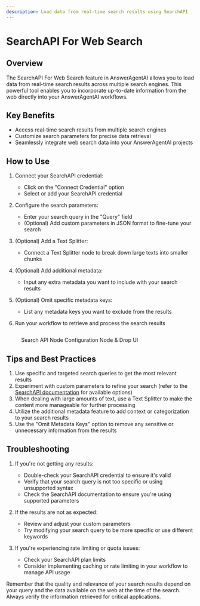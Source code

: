 ```yaml
---
description: Load data from real-time search results using SearchAPI
---
```


# SearchAPI For Web Search

## Overview

The SearchAPI For Web Search feature in AnswerAgentAI allows you to load data from real-time search results across multiple search engines. This powerful tool enables you to incorporate up-to-date information from the web directly into your AnswerAgentAI workflows.

## Key Benefits

-   Access real-time search results from multiple search engines
-   Customize search parameters for precise data retrieval
-   Seamlessly integrate web search data into your AnswerAgentAI projects

## How to Use

1. Connect your SearchAPI credential:

    - Click on the "Connect Credential" option
    - Select or add your SearchAPI credential

2. Configure the search parameters:

    - Enter your search query in the "Query" field
    - (Optional) Add custom parameters in JSON format to fine-tune your search

3. (Optional) Add a Text Splitter:

    - Connect a Text Splitter node to break down large texts into smaller chunks

4. (Optional) Add additional metadata:

    - Input any extra metadata you want to include with your search results

5. (Optional) Omit specific metadata keys:

    - List any metadata keys you want to exclude from the results

6. Run your workflow to retrieve and process the search results

<!-- TODO: Add a screenshot showing the SearchAPI For Web Search node configuration panel -->
<figure><img src="/.gitbook/assets/screenshots/searchapi.png" alt="" /><figcaption><p> Search API Node Configuration Node  &#x26; Drop UI</p></figcaption></figure>

## Tips and Best Practices

1. Use specific and targeted search queries to get the most relevant results
2. Experiment with custom parameters to refine your search (refer to the [SearchAPI documentation](https://www.searchapi.io/docs/google) for available options)
3. When dealing with large amounts of text, use a Text Splitter to make the content more manageable for further processing
4. Utilize the additional metadata feature to add context or categorization to your search results
5. Use the "Omit Metadata Keys" option to remove any sensitive or unnecessary information from the results

## Troubleshooting

1. If you're not getting any results:

    - Double-check your SearchAPI credential to ensure it's valid
    - Verify that your search query is not too specific or using unsupported syntax
    - Check the SearchAPI documentation to ensure you're using supported parameters

2. If the results are not as expected:

    - Review and adjust your custom parameters
    - Try modifying your search query to be more specific or use different keywords

3. If you're experiencing rate limiting or quota issues:
    - Check your SearchAPI plan limits
    - Consider implementing caching or rate limiting in your workflow to manage API usage

Remember that the quality and relevance of your search results depend on your query and the data available on the web at the time of the search. Always verify the information retrieved for critical applications.
